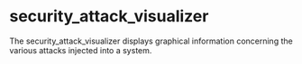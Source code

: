 # security_attack_visualizer
The security_attack_visualizer displays graphical information concerning the various attacks injected into a system.
